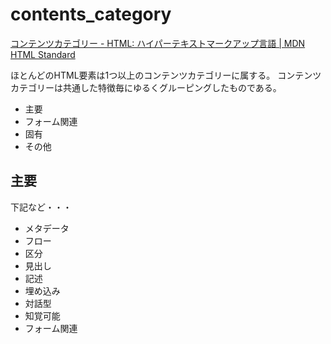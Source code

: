 # contents_category
[コンテンツカテゴリー - HTML: ハイパーテキストマークアップ言語 | MDN](https://developer.mozilla.org/ja/docs/Web/HTML/Content_categories)
[HTML Standard](https://html.spec.whatwg.org/multipage/dom.html#kinds-of-content)

ほとんどのHTML要素は1つ以上のコンテンツカテゴリーに属する。
コンテンツカテゴリーは共通した特徴毎にゆるくグルーピングしたものである。

- 主要
- フォーム関連
- 固有
- その他

## 主要
下記など・・・

- メタデータ
- フロー
- 区分
- 見出し
- 記述
- 埋め込み
- 対話型
- 知覚可能
- フォーム関連


